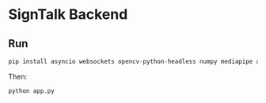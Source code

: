 ﻿# SignTalk Backend
## Run

```sh
pip install asyncio websockets opencv-python-headless numpy mediapipe arabic-reshaper python-bidi tashaphyne nltk scikit-learn flask pillow
```
Then:

```sh
python app.py
```

